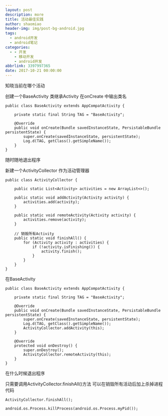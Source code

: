 ```yaml
---
layout: post
description: more
title: 活动最佳实践
author: shaomiao
header-img: img/post-bg-android.jpg
tags:
  - android开发
  - android笔记
categories:
  - - 开发
    - 移动开发
    - android开发
abbrlink: 3397997365
date: 2017-10-21 00:00:00
---
```

知晓当前在哪个活动

创建一个BaseActivity 类继承Activity 
在onCreate 中输出类名

	public class BaseActivity extends AppCompatActivity {

		private static final String TAG = "BaseActivity";

		@Override
		public void onCreate(Bundle savedInstanceState, PersistableBundle persistentState) {
			super.onCreate(savedInstanceState, persistentState);
			Log.d(TAG, getClass().getSimpleName());
		}
	}

随时随地退出程序

新建一个ActivityCollector 作为活动管理器

	public class ActivityCollector {

		public static List<Activity> activities = new ArrayList<>();

		public static void addActivity(Activity activity) {
			activities.add(activity);
		}

		public static void remoteActivity(Activity activity) {
			activities.remove(activity);
		}

		// 销毁所有Activity
		public static void finishAll() {
			for (Activity activity : activities) {
				if (!activity.isFinishing()) {
					activity.finish();
				}
			}
		}
	}

在BaseActivity

	public class BaseActivity extends AppCompatActivity {

		private static final String TAG = "BaseActivity";

		@Override
		public void onCreate(Bundle savedInstanceState, PersistableBundle persistentState) {
			super.onCreate(savedInstanceState, persistentState);
			Log.d(TAG, getClass().getSimpleName());
			ActivityCollector.addActivity(this);
		}

		@Override
		protected void onDestroy() {
			super.onDestroy();
			ActivityCollector.remoteActivity(this);
		}
	}


在什么时候退出程序

只需要调用ActivityCollector.finishAll()方法
可以在销毁所有活动后加上杀掉进程代码

	ActivityCollector.finishAll();

	android.os.Process.killProcess(android.os.Process.myPid());
